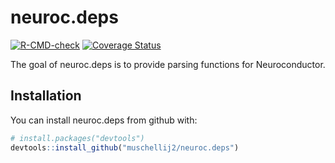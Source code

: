 # neuroc.deps
[![R-CMD-check](https://github.com/muschellij2/templateflow/workflows/R-CMD-check/badge.svg)](https://github.com/muschellij2/templateflow/actions)
[![Coverage Status](https://img.shields.io/coveralls/muschellij2/neuroc.deps.svg)](https://coveralls.io/r/muschellij2/neuroc.deps?branch=master)


The goal of neuroc.deps is to provide parsing functions for Neuroconductor.

## Installation

You can install neuroc.deps from github with:

``` r
# install.packages("devtools")
devtools::install_github("muschellij2/neuroc.deps")
```

